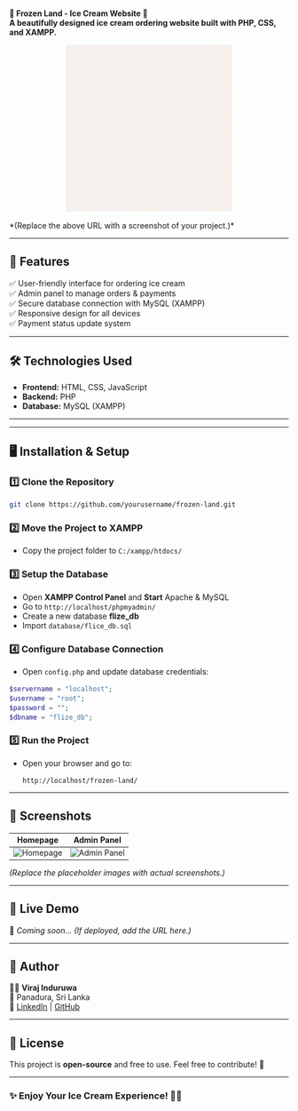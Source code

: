###                    
   **📌 Frozen Land - Ice Cream Website 🍦**  
**A beautifully designed ice cream ordering website built with PHP, CSS, and XAMPP.**  

<p align="center">
  <img src="images/loader5.gif" alt="OmniFile AI" width="300"> 
</p>   
*(Replace the above URL with a screenshot of your project.)*

---

## **🚀 Features**
✅ User-friendly interface for ordering ice cream  
✅ Admin panel to manage orders & payments  
✅ Secure database connection with MySQL (XAMPP)  
✅ Responsive design for all devices  
✅ Payment status update system  

---

## **🛠️ Technologies Used**
- **Frontend:** HTML, CSS, JavaScript  
- **Backend:** PHP  
- **Database:** MySQL (XAMPP)  

---

---

## **🖥️ Installation & Setup**
### **1️⃣ Clone the Repository**
```bash
git clone https://github.com/yourusername/frozen-land.git
```

### **2️⃣ Move the Project to XAMPP**
- Copy the project folder to `C:/xampp/htdocs/`

### **3️⃣ Setup the Database**
- Open **XAMPP Control Panel** and **Start** Apache & MySQL  
- Go to `http://localhost/phpmyadmin/`  
- Create a new database **flize_db**  
- Import `database/flice_db.sql`  

### **4️⃣ Configure Database Connection**
- Open `config.php` and update database credentials:  
```php
$servername = "localhost";
$username = "root";
$password = "";
$dbname = "flize_db";
```

### **5️⃣ Run the Project**
- Open your browser and go to:  
  ```
  http://localhost/frozen-land/
  ```

---

## **📸 Screenshots**
| Homepage | Admin Panel |
|----------|------------|
| ![Homepage](https://via.placeholder.com/500) | ![Admin Panel](https://via.placeholder.com/500) |

*(Replace the placeholder images with actual screenshots.)*

---

## **🔗 Live Demo**  
🚀 *Coming soon...* *(If deployed, add the URL here.)*  

---

## **📌 Author**
👨‍💻 **Viraj Induruwa**  
📍 Panadura, Sri Lanka  
🔗 [LinkedIn](https://www.linkedin.com/in/viraj-induruwa/) | [GitHub](https://github.com/Viraj-005)  

---

## **📜 License**
This project is **open-source** and free to use. Feel free to contribute! 🎉  

---

### **✨ Enjoy Your Ice Cream Experience! 🍦🚀**  
